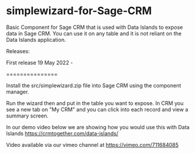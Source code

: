 # simplewizard-for-Sage-CRM
Basic Component for Sage CRM that is used with Data Islands to expose data in Sage CRM. You can use it on any table and it is not reliant on the Data Islands application. 

Releases:

First release 19 May 2022 - 

===============

Install the src/simplewizard.zip file into Sage CRM using the component manager. 

Run the wizard then and put in the table you want to expose. In CRM you see a new tab on "My CRM" and you can click into each record and view a summary screen. 

In our demo video below we are showing how you would use this with Data Islands https://crmtogether.com/data-islands/


Video available via our vimeo channel at https://vimeo.com/711684085


